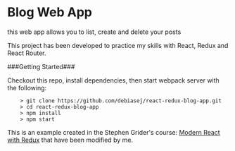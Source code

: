 # Blog Web App
this web app allows you to list, create and delete your posts

This project has been developed to practice my skills with React, Redux and React Router.

###Getting Started###

Checkout this repo, install dependencies, then start webpack server with the following:

```
	> git clone https://github.com/debiasej/react-redux-blog-app.git
	> cd react-redux-blog-app
	> npm install
	> npm start
```
This is an example created in the Stephen Grider's course: [Modern React with Redux](https://www.udemy.com/react-redux/) that have been modified by me.
 
